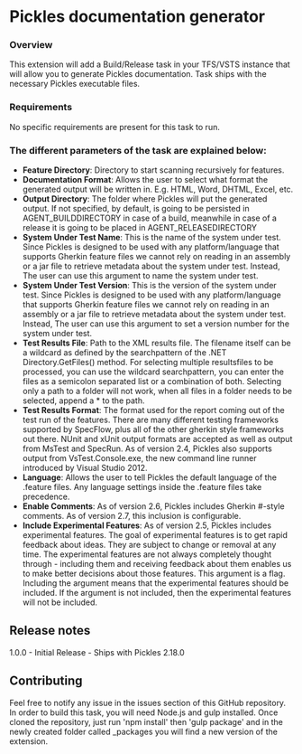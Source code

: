 # Pickles documentation generator
### Overview
This extension will add a Build/Release task in your TFS/VSTS instance that will allow you to generate Pickles documentation. Task ships with the necessary Pickles executable files.

### Requirements

No specific requirements are present for this task to run.

### The different parameters of the task are explained below:

* **Feature Directory**: Directory to start scanning recursively for features.
* **Documentation Format**: Allows the user to select what format the generated output will be written in. E.g. HTML, Word, DHTML, Excel, etc.
* **Output Directory**: The folder where Pickles will put the generated output. If not specified, by default, is going to be persisted in AGENT_BUILDDIRECTORY in case of a build, meanwhile in case of a release it is going to be placed in AGENT_RELEASEDIRECTORY
* **System Under Test Name**: This is the name of the system under test. Since Pickles is designed to be used with any platform/language that supports Gherkin feature files we cannot rely on reading in an assembly or a jar file to retrieve metadata about the system under test. Instead, The user can use this argument to name the system under test.
* **System Under Test Version**: This is the version of the system under test. Since Pickles is designed to be used with any platform/language that supports Gherkin feature files we cannot rely on reading in an assembly or a jar file to retrieve metadata about the system under test. Instead, The user can use this argument to set a version number for the system under test.
* **Test Results File**: Path to the XML results file. The filename itself can be a wildcard as defined by the searchpattern of the .NET Directory.GetFiles() method. For selecting multiple resultsfiles to be processed, you can use the wildcard searchpattern, you can enter the files as a semicolon separated list or a combination of both. Selecting only a path to a folder will not work, when all files in a folder needs to be selected, append a * to the path.
* **Test Results Format**: The format used for the report coming out of the test run of the features. There are many different testing frameworks supported by SpecFlow, plus all of the other gherkin style frameworks out there. NUnit and xUnit output formats are accepted as well as output from MsTest and SpecRun. As of version 2.4, Pickles also supports output from VsTest.Console.exe, the new command line runner introduced by Visual Studio 2012.
* **Language**: Allows the user to tell Pickles the default language of the .feature files. Any language settings inside the .feature files take precedence.
* **Enable Comments**: As of version 2.6, Pickles includes Gherkin #-style comments. As of version 2.7, this inclusion is configurable.
* **Include Experimental Features**: As of version 2.5, Pickles includes experimental features. The goal of experimental features is to get rapid feedback about ideas. They are subject to change or removal at any time. The experimental features are not always completely thought through - including them and receiving feedback about them enables us to make better decisions about those features. This argument is a flag. Including the argument means that the experimental features should be included. If the argument is not included, then the experimental features will not be included.

## Release notes
1.0.0 - Initial Release - Ships with Pickles 2.18.0

## Contributing

Feel free to notify any issue in the issues section of this GitHub repository. In order to build this task, you will need Node.js and gulp installed. Once cloned the repository, just run 'npm install' then 'gulp package' and in the newly created folder called _packages you will find a new version of the extension.
